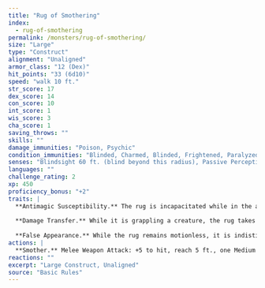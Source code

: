 ```yaml
---
title: "Rug of Smothering"
index:
  - rug-of-smothering
permalink: /monsters/rug-of-smothering/
size: "Large"
type: "Construct"
alignment: "Unaligned"
armor_class: "12 (Dex)"
hit_points: "33 (6d10)"
speed: "walk 10 ft."
str_score: 17
dex_score: 14
con_score: 10
int_score: 1
wis_score: 3
cha_score: 1
saving_throws: ""
skills: ""
damage_immunities: "Poison, Psychic"
condition_immunities: "Blinded, Charmed, Blinded, Frightened, Paralyzed, Petrified, Poisoned"
senses: "Blindsight 60 ft. (blind beyond this radius), Passive Perception 6"
languages: ""
challenge_rating: 2
xp: 450
proficiency_bonus: "+2"
traits: |
  **Antimagic Susceptibility.** The rug is incapacitated while in the area of an antimagic field. If targeted by dispel magic, the rug must succeed on a Constitution saving throw against the caster's spell save DC or fall unconscious for 1 minute.
  
  **Damage Transfer.** While it is grappling a creature, the rug takes only half the damage dealt to it, and the creature grappled by the rug takes the other half.
  
  **False Appearance.** While the rug remains motionless, it is indistinguishable from a normal rug.
actions: |
  **Smother.** Melee Weapon Attack: +5 to hit, reach 5 ft., one Medium or smaller creature. Hit: The creature is grappled (escape DC 13). Until this grapple ends, the target is restrained, blinded, and at risk of suffocating, and the rug can't smother another target. In addition, at the start of each of the target's turns, the target takes 10 (2d6 + 3) bludgeoning damage.
reactions: ""
excerpt: "Large Construct, Unaligned"
source: "Basic Rules"
---
```

